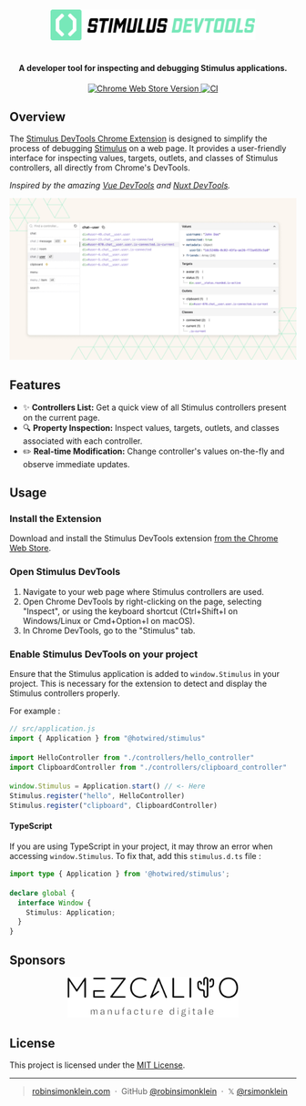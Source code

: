 <div align="center">
    <br><br>
        <a href="https://chromewebstore.google.com/detail/stimulus-devtools/ljofhbgbmcnggnnomninmadlnicbojbh" target="_blank">
            <img style="max-width: 100%; width: 360px; height: auto;" src=".github/stimulus_devtools_logo.svg" alt="Stimulus DevTools" />
        </a>
    <br><br>
</div>

<h4 align="center">A developer tool for inspecting and debugging Stimulus applications.</h4>

<p align="center">
    <a href="https://chromewebstore.google.com/detail/stimulus-devtools/ljofhbgbmcnggnnomninmadlnicbojbh" target="_blank">
        <img alt="Chrome Web Store Version" src="https://img.shields.io/chrome-web-store/v/ljofhbgbmcnggnnomninmadlnicbojbh">
    </a>
    <a href="https://github.com/robinsimonklein/stimulus-devtools/actions/workflows/ci.yml">
        <img alt="CI" src="https://github.com/robinsimonklein/stimulus-devtools/actions/workflows/ci.yml/badge.svg">
    </a>
</p>



## Overview

The [Stimulus DevTools Chrome Extension](https://chromewebstore.google.com/detail/stimulus-devtools/ljofhbgbmcnggnnomninmadlnicbojbh) is designed to simplify the process of debugging [Stimulus](https://stimulus.hotwired.dev/) on a web page. It provides a user-friendly interface for inspecting values, targets, outlets, and classes of Stimulus controllers, all directly from Chrome's DevTools.

*Inspired by the amazing [Vue DevTools](https://github.com/vuejs/devtools) and [Nuxt DevTools](https://github.com/nuxt/devtools).*

![Screenshot](.github/screenshot.jpg)

## Features

- ✨ **Controllers List:** Get a quick view of all Stimulus controllers present on the current page.
- 🔍 **Property Inspection:** Inspect values, targets, outlets, and classes associated with each controller.
- ✏️ **Real-time Modification:** Change controller's values on-the-fly and observe immediate updates.

## Usage

### Install the Extension

Download and install the Stimulus DevTools extension [from the Chrome Web Store](https://chromewebstore.google.com/detail/stimulus-devtools/ljofhbgbmcnggnnomninmadlnicbojbh).

### Open Stimulus DevTools

1. Navigate to your web page where Stimulus controllers are used.
2. Open Chrome DevTools by right-clicking on the page, selecting "Inspect", or using the keyboard shortcut (Ctrl+Shift+I on Windows/Linux or Cmd+Option+I on macOS).
3. In Chrome DevTools, go to the "Stimulus" tab.

### Enable Stimulus DevTools on your project

Ensure that the Stimulus application is added to `window.Stimulus` in your project. This is necessary for the extension to detect and display the Stimulus controllers properly.

For example :
```javascript
// src/application.js
import { Application } from "@hotwired/stimulus"

import HelloController from "./controllers/hello_controller"
import ClipboardController from "./controllers/clipboard_controller"

window.Stimulus = Application.start() // <- Here
Stimulus.register("hello", HelloController)
Stimulus.register("clipboard", ClipboardController)
```

#### TypeScript

If you are using TypeScript in your project, it may throw an error when accessing `window.Stimulus`. To fix that, add this `stimulus.d.ts` file :

```typescript
import type { Application } from '@hotwired/stimulus';

declare global {
  interface Window {
    Stimulus: Application;
  }
}
```

## Sponsors

<p align="center">
  <a target="_blank" href="https://www.mezcalito.fr">
    <img alt="Mezcalito - Agence Digitale à Grenoble depuis 2006" src="https://raw.githubusercontent.com/IQ2i/storia-bundle/main/doc/static/mezcalito.svg" width="300">
  </a>
</p>

## License

This project is licensed under the [MIT License](LICENSE).

---

> [robinsimonklein.com](https://robinsimonklein.com) &nbsp;&middot;&nbsp;
> GitHub [@robinsimonklein](https://github.com/robinsimonklein) &nbsp;&middot;&nbsp;
> 𝕏 [@rsimonklein](https://twitter.com/rsimonklein)
